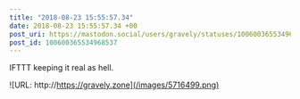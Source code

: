 ```yaml
---
title: "2018-08-23 15:55:57.34"
date: 2018-08-23 15:55:57.34 +00
post_uri: https://mastodon.social/users/gravely/statuses/100600365534968537
post_id: 100600365534968537
---
```

IFTTT keeping it real as hell.


![URL: http://https://gravely.zone](/images/5716499.png)

